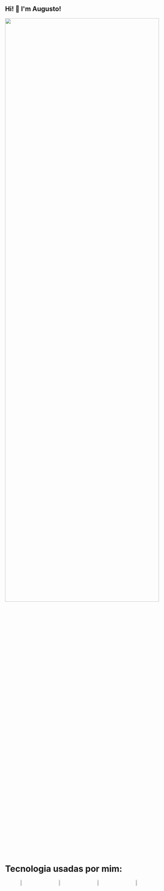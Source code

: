 ## Hi! 👋 I'm Augusto!


<div style="display: block">
<img src="https://i.giphy.com/media/JcFUHp7b9mnj5a01AN/giphy.webp" style="width: 100%; height: 70%;">
</div>
<h1>Tecnologia usadas por mim:</h1>
<div style="display: flex; justify-content: space-around">
<img style="height: 5%; width: 5% " src="https://cdn.jsdelivr.net/gh/devicons/devicon/icons/php/php-original.svg" />
<img style="height: 5%; width: 5% " src="https://cdn.jsdelivr.net/gh/devicons/devicon/icons/html5/html5-original.svg" />
<img style="height: 5%; width: 5% " src="https://cdn.jsdelivr.net/gh/devicons/devicon/icons/css3/css3-original.svg" />
<img style="height: 5%; width: 5% " src="https://cdn.jsdelivr.net/gh/devicons/devicon/icons/javascript/javascript-original.svg" />

</div>
